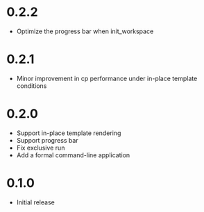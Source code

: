 # 0.2.2

- Optimize the progress bar when init_workspace

# 0.2.1

- Minor improvement in cp performance under in-place template conditions

# 0.2.0

- Support in-place template rendering
- Support progress bar
- Fix exclusive run
- Add a formal command-line application

# 0.1.0

- Initial release